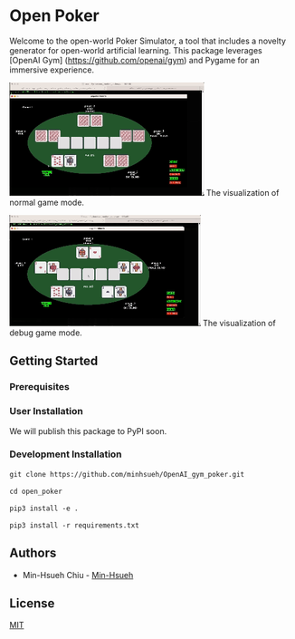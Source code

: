 # Open Poker

Welcome to the open-world Poker Simulator, a tool that includes a novelty generator for open-world artificial learning. This package leverages [OpenAI Gym] (https://github.com/openai/gym) and Pygame for an immersive experience.

<!---
![alt text](./poker.png)
The poker simulator screenshot.
-->


![alt text](./videos/trim_normal_mode.gif)
The visualization of normal game mode.

![alt text](./videos/trim_debug_mode.gif)
The visualization of debug game mode.


## Getting Started


### Prerequisites


### User Installation
We will publish this package to PyPI soon.

### Development Installation
```
git clone https://github.com/minhsueh/OpenAI_gym_poker.git
```

```
cd open_poker
```

```
pip3 install -e .
```

```
pip3 install -r requirements.txt
```

## Authors
- Min-Hsueh Chiu - [Min-Hsueh](https://github.com/minhsueh)

## License
[MIT](https://choosealicense.com/licenses/mit/)